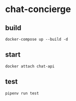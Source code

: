 # chat-concierge

## build
```
docker-compose up --build -d
```

## start
```
docker attach chat-api
```

## test
```
pipenv run test
```